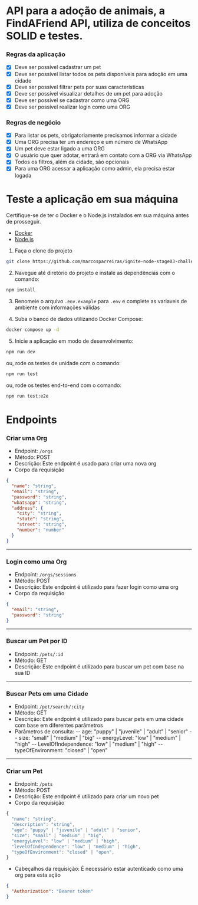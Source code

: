 # API para a adoção de animais, a FindAFriend API, utiliza de conceitos SOLID e testes.

### Regras da aplicação

- [x] Deve ser possível cadastrar um pet
- [x] Deve ser possível listar todos os pets disponíveis para adoção em uma cidade
- [x] Deve ser possível filtrar pets por suas características
- [x] Deve ser possível visualizar detalhes de um pet para adoção
- [x] Deve ser possível se cadastrar como uma ORG
- [x] Deve ser possível realizar login como uma ORG

### Regras de negócio

- [x] Para listar os pets, obrigatoriamente precisamos informar a cidade
- [x] Uma ORG precisa ter um endereço e um número de WhatsApp
- [x] Um pet deve estar ligado a uma ORG
- [x] O usuário que quer adotar, entrará em contato com a ORG via WhatsApp
- [x] Todos os filtros, além da cidade, são opcionais
- [x] Para uma ORG acessar a aplicação como admin, ela precisa estar logada

# Teste a aplicação em sua máquina

Certifique-se de ter o Docker e o Node.js instalados em sua máquina antes de prosseguir.

- [Docker](https://www.docker.com/)
- [Node.js](https://nodejs.org/)

1. Faça o clone do projeto

```bash
git clone https://github.com/marcosparreiras/ignite-node-stage03-challenge-01.git
```

2. Navegue até diretório do projeto e instale as dependências com o comando:

```bash
npm install
```

3. Renomeie o arquivo `.env.example` para `.env` e complete as variaveis de ambiente com informações válidas

4. Suba o banco de dados utilizando Docker Compose:

```bash
docker compose up -d
```

5. Inicie a aplicação em modo de desenvolvimento:

```bash
npm run dev
```

ou, rode os testes de unidade com o comando:

```bash
npm run test
```

ou, rode os testes end-to-end com o comando:

```bash
npm run test:e2e
```

# Endpoints

### Criar uma Org

- Endpoint: `/orgs`
- Método: POST
- Descrição: Este endpoint é usado para criar uma nova org
- Corpo da requisição

```json
{
  "name": "string",
  "email": "string",
  "password": "string",
  "whatsapp": "string",
  "address": {
    "city": "string",
    "state": "string",
    "street": "string",
    "number": "number"
  }
}
```

---

### Login como uma Org

- Endpoint: `/orgs/sessions`
- Método: POST
- Descrição: Este endpoint é utilizado para fazer login como uma org
- Corpo da requisição

```json
{
  "email": "string",
  "password": "string"
}
```

---

### Buscar um Pet por ID

- Endpoint: `/pets/:id`
- Método: GET
- Descrição: Este endpoint é utilizado para buscar um pet com base na sua ID

---

### Buscar Pets em uma Cidade

- Endpoint: `/pet/search/:city`
- Método: GET
- Descrição: Este endpoint é utilizado para buscar pets em uma cidade com base em diferentes parâmetros
- Parâmetros de consulta:
  -- age: "puppy" | "juvenile" | "adult" | "senior"
  -- size: "small" | "medium" | "big"
  -- energyLevel: "low" | "medium" | "high"
  -- LevelOfIndependence: "low" | "medium" | "high"
  -- typeOfEnvironment: "closed" | "open"

---

### Criar um Pet

- Endpoint: `/pets`
- Método: POST
- Descrição: Este endpoint é utilizado para criar um novo pet
- Corpo da requisição

```typescript
{
  "name": "string",
  "description": "string",
  "age": "puppy" | "juvenile" | "adult" | "senior",
  "size": "small" | "medium" | "big",
  "energyLevel": "low" | "medium" | "high",
  "levelOfIndependence": "low" | "medium" | "high",
  "typeOfEnvironment": "closed" | "open",
}
```

- Cabeçalhos da requisição: É necessário estar autenticado como uma org para esta ação

```json
{
  "Authorization": "Bearer token"
}
```
